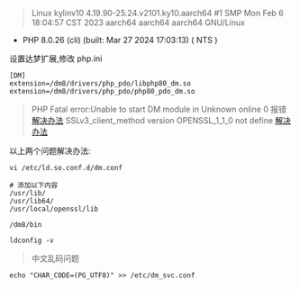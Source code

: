> Linux kylinv10 4.19.90-25.24.v2101.ky10.aarch64 #1 SMP Mon Feb 6 18:04:57 CST 2023 aarch64 aarch64 aarch64 GNU/Linux

- PHP 8.0.26 (cli) (built: Mar 27 2024 17:03:13) ( NTS )

设置达梦扩展,修改 php.ini

```
[DM]
extension=/dm8/drivers/php_pdo/libphp80_dm.so
extension=/dm8/drivers/php_pdo/php80_pdo_dm.so
```

> PHP Fatal error:Unable to start DM module in Unknown online 0 报错 [解决办法](https://blog.51cto.com/u_13229/8791287)
> SSLv3_client_method version OPENSSL_1_1_0 not define [解决办法](https://www.jianshu.com/p/2aaf22a780de)

以上两个问题解决办法:

```shell
vi /etc/ld.so.conf.d/dm.conf

# 添加以下内容
/usr/lib/
/usr/lib64/
/usr/local/openssl/lib

/dm8/bin

ldconfig -v
```

> 中文乱码问题

```shell
echo "CHAR_CODE=(PG_UTF8)" >> /etc/dm_svc.conf
```
